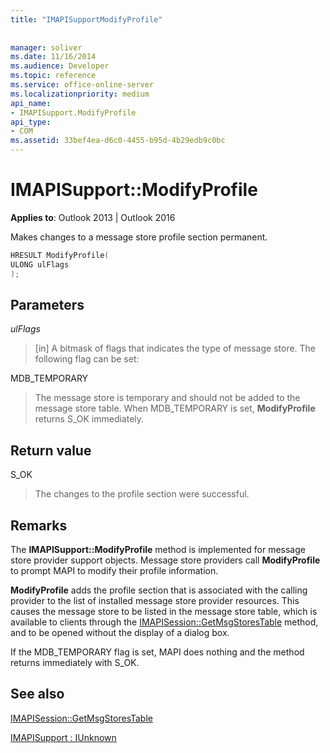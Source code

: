 ```yaml
---
title: "IMAPISupportModifyProfile"
 
 
manager: soliver
ms.date: 11/16/2014
ms.audience: Developer
ms.topic: reference
ms.service: office-online-server
ms.localizationpriority: medium
api_name:
- IMAPISupport.ModifyProfile
api_type:
- COM
ms.assetid: 33bef4ea-d6c0-4455-b95d-4b29edb9c0bc
---
```


# IMAPISupport::ModifyProfile

  
  
**Applies to**: Outlook 2013 | Outlook 2016 
  
Makes changes to a message store profile section permanent.
  
```cpp
HRESULT ModifyProfile(
ULONG ulFlags
);
```

## Parameters

 _ulFlags_
  
> [in] A bitmask of flags that indicates the type of message store. The following flag can be set:
    
MDB_TEMPORARY 
  
> The message store is temporary and should not be added to the message store table. When MDB_TEMPORARY is set, **ModifyProfile** returns S_OK immediately. 
    
## Return value

S_OK 
  
> The changes to the profile section were successful.
    
## Remarks

The **IMAPISupport::ModifyProfile** method is implemented for message store provider support objects. Message store providers call **ModifyProfile** to prompt MAPI to modify their profile information. 
  
 **ModifyProfile** adds the profile section that is associated with the calling provider to the list of installed message store provider resources. This causes the message store to be listed in the message store table, which is available to clients through the [IMAPISession::GetMsgStoresTable](imapisession-getmsgstorestable.md) method, and to be opened without the display of a dialog box. 
  
If the MDB_TEMPORARY flag is set, MAPI does nothing and the method returns immediately with S_OK.
  
## See also



[IMAPISession::GetMsgStoresTable](imapisession-getmsgstorestable.md)
  
[IMAPISupport : IUnknown](imapisupportiunknown.md)

